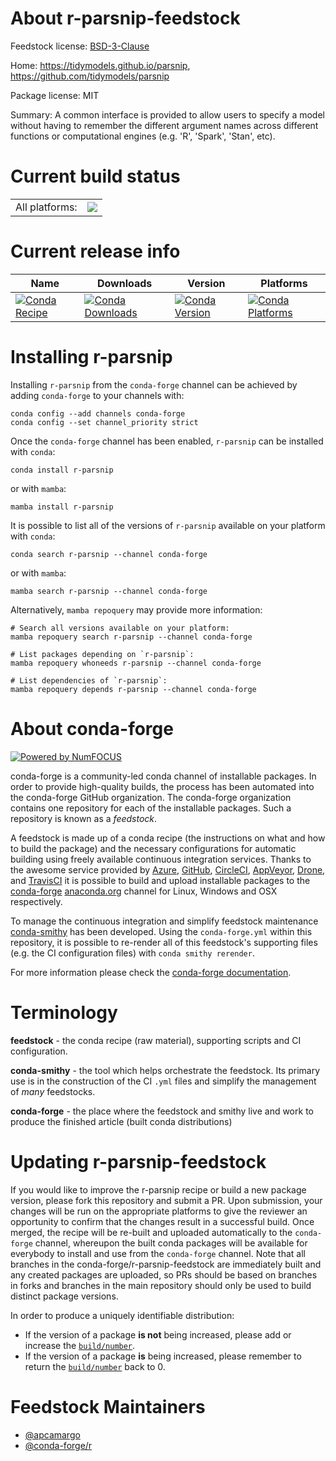 About r-parsnip-feedstock
=========================

Feedstock license: [BSD-3-Clause](https://github.com/conda-forge/r-parsnip-feedstock/blob/main/LICENSE.txt)

Home: https://tidymodels.github.io/parsnip, https://github.com/tidymodels/parsnip

Package license: MIT

Summary: A common interface is provided to allow users to specify a model without having to remember the different argument names across different functions or computational engines (e.g. 'R', 'Spark', 'Stan', etc).

Current build status
====================


<table><tr><td>All platforms:</td>
    <td>
      <a href="https://dev.azure.com/conda-forge/feedstock-builds/_build/latest?definitionId=4791&branchName=main">
        <img src="https://dev.azure.com/conda-forge/feedstock-builds/_apis/build/status/r-parsnip-feedstock?branchName=main">
      </a>
    </td>
  </tr>
</table>

Current release info
====================

| Name | Downloads | Version | Platforms |
| --- | --- | --- | --- |
| [![Conda Recipe](https://img.shields.io/badge/recipe-r--parsnip-green.svg)](https://anaconda.org/conda-forge/r-parsnip) | [![Conda Downloads](https://img.shields.io/conda/dn/conda-forge/r-parsnip.svg)](https://anaconda.org/conda-forge/r-parsnip) | [![Conda Version](https://img.shields.io/conda/vn/conda-forge/r-parsnip.svg)](https://anaconda.org/conda-forge/r-parsnip) | [![Conda Platforms](https://img.shields.io/conda/pn/conda-forge/r-parsnip.svg)](https://anaconda.org/conda-forge/r-parsnip) |

Installing r-parsnip
====================

Installing `r-parsnip` from the `conda-forge` channel can be achieved by adding `conda-forge` to your channels with:

```
conda config --add channels conda-forge
conda config --set channel_priority strict
```

Once the `conda-forge` channel has been enabled, `r-parsnip` can be installed with `conda`:

```
conda install r-parsnip
```

or with `mamba`:

```
mamba install r-parsnip
```

It is possible to list all of the versions of `r-parsnip` available on your platform with `conda`:

```
conda search r-parsnip --channel conda-forge
```

or with `mamba`:

```
mamba search r-parsnip --channel conda-forge
```

Alternatively, `mamba repoquery` may provide more information:

```
# Search all versions available on your platform:
mamba repoquery search r-parsnip --channel conda-forge

# List packages depending on `r-parsnip`:
mamba repoquery whoneeds r-parsnip --channel conda-forge

# List dependencies of `r-parsnip`:
mamba repoquery depends r-parsnip --channel conda-forge
```


About conda-forge
=================

[![Powered by
NumFOCUS](https://img.shields.io/badge/powered%20by-NumFOCUS-orange.svg?style=flat&colorA=E1523D&colorB=007D8A)](https://numfocus.org)

conda-forge is a community-led conda channel of installable packages.
In order to provide high-quality builds, the process has been automated into the
conda-forge GitHub organization. The conda-forge organization contains one repository
for each of the installable packages. Such a repository is known as a *feedstock*.

A feedstock is made up of a conda recipe (the instructions on what and how to build
the package) and the necessary configurations for automatic building using freely
available continuous integration services. Thanks to the awesome service provided by
[Azure](https://azure.microsoft.com/en-us/services/devops/), [GitHub](https://github.com/),
[CircleCI](https://circleci.com/), [AppVeyor](https://www.appveyor.com/),
[Drone](https://cloud.drone.io/welcome), and [TravisCI](https://travis-ci.com/)
it is possible to build and upload installable packages to the
[conda-forge](https://anaconda.org/conda-forge) [anaconda.org](https://anaconda.org/)
channel for Linux, Windows and OSX respectively.

To manage the continuous integration and simplify feedstock maintenance
[conda-smithy](https://github.com/conda-forge/conda-smithy) has been developed.
Using the ``conda-forge.yml`` within this repository, it is possible to re-render all of
this feedstock's supporting files (e.g. the CI configuration files) with ``conda smithy rerender``.

For more information please check the [conda-forge documentation](https://conda-forge.org/docs/).

Terminology
===========

**feedstock** - the conda recipe (raw material), supporting scripts and CI configuration.

**conda-smithy** - the tool which helps orchestrate the feedstock.
                   Its primary use is in the construction of the CI ``.yml`` files
                   and simplify the management of *many* feedstocks.

**conda-forge** - the place where the feedstock and smithy live and work to
                  produce the finished article (built conda distributions)


Updating r-parsnip-feedstock
============================

If you would like to improve the r-parsnip recipe or build a new
package version, please fork this repository and submit a PR. Upon submission,
your changes will be run on the appropriate platforms to give the reviewer an
opportunity to confirm that the changes result in a successful build. Once
merged, the recipe will be re-built and uploaded automatically to the
`conda-forge` channel, whereupon the built conda packages will be available for
everybody to install and use from the `conda-forge` channel.
Note that all branches in the conda-forge/r-parsnip-feedstock are
immediately built and any created packages are uploaded, so PRs should be based
on branches in forks and branches in the main repository should only be used to
build distinct package versions.

In order to produce a uniquely identifiable distribution:
 * If the version of a package **is not** being increased, please add or increase
   the [``build/number``](https://docs.conda.io/projects/conda-build/en/latest/resources/define-metadata.html#build-number-and-string).
 * If the version of a package **is** being increased, please remember to return
   the [``build/number``](https://docs.conda.io/projects/conda-build/en/latest/resources/define-metadata.html#build-number-and-string)
   back to 0.

Feedstock Maintainers
=====================

* [@apcamargo](https://github.com/apcamargo/)
* [@conda-forge/r](https://github.com/conda-forge/r/)

